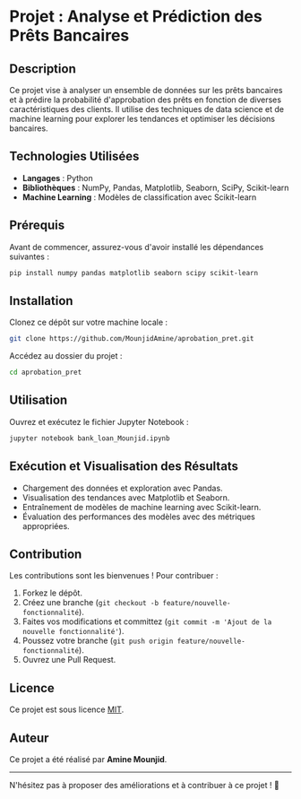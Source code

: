 # Projet : Analyse et Prédiction des Prêts Bancaires

## Description

Ce projet vise à analyser un ensemble de données sur les prêts bancaires et à prédire la probabilité d'approbation des prêts en fonction de diverses caractéristiques des clients. Il utilise des techniques de data science et de machine learning pour explorer les tendances et optimiser les décisions bancaires.

## Technologies Utilisées

- **Langages** : Python
- **Bibliothèques** : NumPy, Pandas, Matplotlib, Seaborn, SciPy, Scikit-learn
- **Machine Learning** : Modèles de classification avec Scikit-learn

## Prérequis

Avant de commencer, assurez-vous d'avoir installé les dépendances suivantes :

```bash
pip install numpy pandas matplotlib seaborn scipy scikit-learn
```

## Installation

Clonez ce dépôt sur votre machine locale :

```bash
git clone https://github.com/MounjidAmine/aprobation_pret.git
```

Accédez au dossier du projet :

```bash
cd aprobation_pret
```

## Utilisation

Ouvrez et exécutez le fichier Jupyter Notebook :

```bash
jupyter notebook bank_loan_Mounjid.ipynb
```

## Exécution et Visualisation des Résultats

- Chargement des données et exploration avec Pandas.
- Visualisation des tendances avec Matplotlib et Seaborn.
- Entraînement de modèles de machine learning avec Scikit-learn.
- Évaluation des performances des modèles avec des métriques appropriées.

## Contribution

Les contributions sont les bienvenues ! Pour contribuer :

1. Forkez le dépôt.
2. Créez une branche (`git checkout -b feature/nouvelle-fonctionnalité`).
3. Faites vos modifications et committez (`git commit -m 'Ajout de la nouvelle fonctionnalité'`).
4. Poussez votre branche (`git push origin feature/nouvelle-fonctionnalité`).
5. Ouvrez une Pull Request.

## Licence

Ce projet est sous licence [MIT](LICENSE).

## Auteur

Ce projet a été réalisé par **Amine Mounjid**.

---

N'hésitez pas à proposer des améliorations et à contribuer à ce projet ! 🚀
